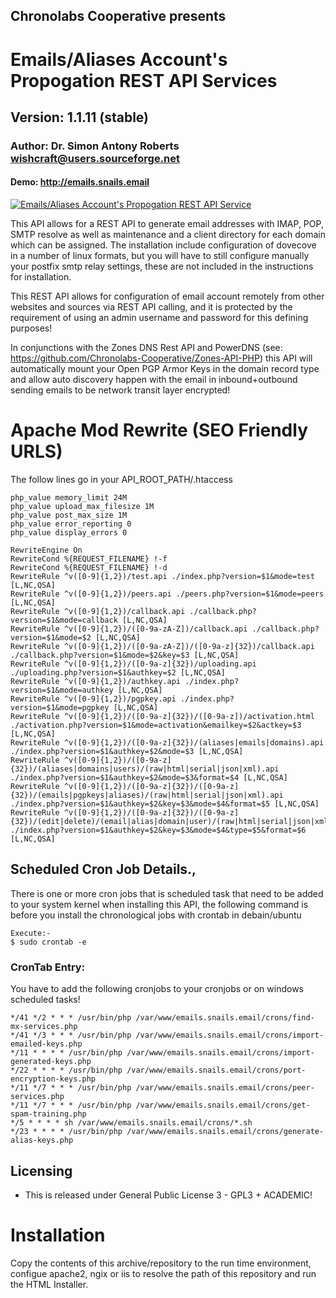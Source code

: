 ## Chronolabs Cooperative presents

# Emails/Aliases Account's Propogation REST API Services

## Version: 1.1.11 (stable)

### Author: Dr. Simon Antony Roberts <wishcraft@users.sourceforge.net>

#### Demo: http://emails.snails.email

[![Emails/Aliases Account's Propogation REST API Service](http://img.youtube.com/vi/qCABctfNaaA/0.jpg)](http://www.youtube.com/watch?v=qCABctfNaaA)

This API allows for a REST API to generate email addresses with IMAP, POP, SMTP resolve as well as maintenance and a client directory for each domain which can be assigned. The installation include configuration of dovecove in a number of linux formats, but you will have to still configure manually your postfix smtp relay settings, these are not included in the instructions for installation.

This REST API allows for configuration of email account remotely from other websites and sources via REST API calling, and it is protected by the requirement of using an admin username and password for this defining purposes!

In conjunctions with the Zones DNS Rest API and PowerDNS (see: https://github.com/Chronolabs-Cooperative/Zones-API-PHP) this API will automatically mount your Open PGP Armor Keys in the domain record type and allow auto discovery happen with the email in inbound+outbound sending emails to be network transit layer encrypted!

# Apache Mod Rewrite (SEO Friendly URLS)

The follow lines go in your API_ROOT_PATH/.htaccess

    php_value memory_limit 24M
    php_value upload_max_filesize 1M
    php_value post_max_size 1M
    php_value error_reporting 0
    php_value display_errors 0
        
    RewriteEngine On
    RewriteCond %{REQUEST_FILENAME} !-f
    RewriteCond %{REQUEST_FILENAME} !-d
    RewriteRule ^v([0-9]{1,2})/test.api ./index.php?version=$1&mode=test [L,NC,QSA]
    RewriteRule ^v([0-9]{1,2})/peers.api ./peers.php?version=$1&mode=peers [L,NC,QSA]
    RewriteRule ^v([0-9]{1,2})/callback.api ./callback.php?version=$1&mode=callback [L,NC,QSA]
    RewriteRule ^v([0-9]{1,2})/([0-9a-zA-Z])/callback.api ./callback.php?version=$1&mode=$2 [L,NC,QSA]
    RewriteRule ^v([0-9]{1,2})/([0-9a-zA-Z])/([0-9a-z]{32})/callback.api ./callback.php?version=$1&mode=$2&key=$3 [L,NC,QSA]
    RewriteRule ^v([0-9]{1,2})/([0-9a-z]{32})/uploading.api ./uploading.php?version=$1&authkey=$2 [L,NC,QSA]
    RewriteRule ^v([0-9]{1,2})/authkey.api ./index.php?version=$1&mode=authkey [L,NC,QSA]
    RewriteRule ^v([0-9]{1,2})/pgpkey.api ./index.php?version=$1&mode=pgpkey [L,NC,QSA]
    RewriteRule ^v([0-9]{1,2})/([0-9a-z]{32})/([0-9a-z])/activation.html ./activation.php?version=$1&mode=activation&emailkey=$2&actkey=$3 [L,NC,QSA]
    RewriteRule ^v([0-9]{1,2})/([0-9a-z]{32})/(aliases|emails|domains).api ./index.php?version=$1&authkey=$2&mode=$3 [L,NC,QSA]
    RewriteRule ^v([0-9]{1,2})/([0-9a-z]{32})/(aliases|domains|users)/(raw|html|serial|json|xml).api ./index.php?version=$1&authkey=$2&mode=$3&format=$4 [L,NC,QSA]
    RewriteRule ^v([0-9]{1,2})/([0-9a-z]{32})/([0-9a-z]{32})/(emails|pgpkeys|aliases)/(raw|html|serial|json|xml).api ./index.php?version=$1&authkey=$2&key=$3&mode=$4&format=$5 [L,NC,QSA]
    RewriteRule ^v([0-9]{1,2})/([0-9a-z]{32})/([0-9a-z]{32})/(edit|delete)/(email|alias|domain|user)/(raw|html|serial|json|xml).api ./index.php?version=$1&authkey=$2&key=$3&mode=$4&type=$5&format=$6 [L,NC,QSA]

## Scheduled Cron Job Details.,
    
There is one or more cron jobs that is scheduled task that need to be added to your system kernel when installing this API, the following command is before you install the chronological jobs with crontab in debain/ubuntu
    
    Execute:-
    $ sudo crontab -e


### CronTab Entry:

You have to add the following cronjobs to your cronjobs or on windows scheduled tasks!

    */41 */2 * * * /usr/bin/php /var/www/emails.snails.email/crons/find-mx-services.php
    */41 */3 * * * /usr/bin/php /var/www/emails.snails.email/crons/import-emailed-keys.php
    */11 * * * * /usr/bin/php /var/www/emails.snails.email/crons/import-generated-keys.php
    */22 * * * * /usr/bin/php /var/www/emails.snails.email/crons/port-encryption-keys.php
    */11 */7 * * * /usr/bin/php /var/www/emails.snails.email/crons/peer-services.php
    */11 */7 * * * /usr/bin/php /var/www/emails.snails.email/crons/get-spam-training.php
    */5 * * * * sh /var/www/emails.snails.email/crons/*.sh
    */23 * * * * /usr/bin/php /var/www/emails.snails.email/crons/generate-alias-keys.php
    
    
## Licensing

 * This is released under General Public License 3 - GPL3 + ACADEMIC!

# Installation

Copy the contents of this archive/repository to the run time environment, configue apache2, ngix or iis to resolve the path of this repository and run the HTML Installer.
